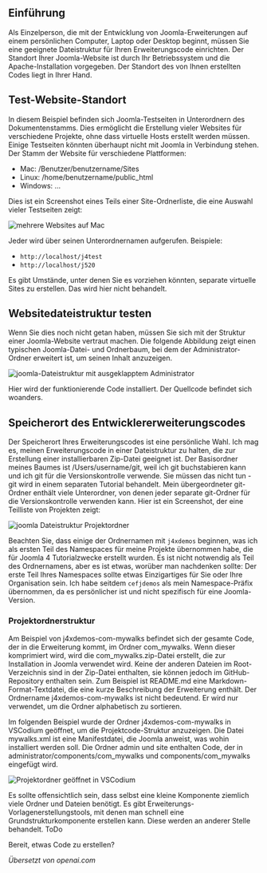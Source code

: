 <!-- Filename: J4.x:Developer:_File_Structure / Display title: Beispiel-Dateistruktur -->

## Einführung

Als Einzelperson, die mit der Entwicklung von Joomla-Erweiterungen auf einem persönlichen Computer, Laptop oder Desktop beginnt, müssen Sie eine geeignete Dateistruktur für Ihren Erweiterungscode einrichten. Der Standort Ihrer Joomla-Website ist durch Ihr Betriebssystem und die Apache-Installation vorgegeben. Der Standort des von Ihnen erstellten Codes liegt in Ihrer Hand.

## Test-Website-Standort

In diesem Beispiel befinden sich Joomla-Testseiten in Unterordnern des Dokumentenstamms. Dies ermöglicht die Erstellung vieler Websites für verschiedene Projekte, ohne dass virtuelle Hosts erstellt werden müssen. Einige Testseiten könnten überhaupt nicht mit Joomla in Verbindung stehen. Der Stamm der Website für verschiedene Plattformen:

- Mac: /Benutzer/benutzername/Sites
- Linux: /home/benutzername/public_html
- Windows: ...

Dies ist ein Screenshot eines Teils einer Site-Ordnerliste, die eine Auswahl vieler Testseiten zeigt:

![mehrere Websites auf Mac](../../../en/images/getting-started/developer-file-structure-mac-sites.png)

Jeder wird über seinen Unterordnernamen aufgerufen. Beispiele:

- `http://localhost/j4test`
- `http://localhost/j520`

Es gibt Umstände, unter denen Sie es vorziehen könnten, separate virtuelle Sites zu erstellen. Das wird hier nicht behandelt.

## Websitedateistruktur testen

Wenn Sie dies noch nicht getan haben, müssen Sie sich mit der Struktur einer Joomla-Website vertraut machen. Die folgende Abbildung zeigt einen typischen Joomla-Datei- und Ordnerbaum, bei dem der Administrator-Ordner erweitert ist, um seinen Inhalt anzuzeigen.

![joomla-Dateistruktur mit ausgeklapptem Administrator](../../../en/images/getting-started/developer-file-structure-mac-joomla.png)

Hier wird der funktionierende Code installiert. Der Quellcode befindet sich woanders.

## Speicherort des Entwicklererweiterungscodes

Der Speicherort Ihres Erweiterungscodes ist eine persönliche Wahl. Ich mag es, meinen Erweiterungscode in einer Dateistruktur zu halten, die zur Erstellung einer installierbaren Zip-Datei geeignet ist. Der Basisordner meines Baumes ist /Users/username/git, weil ich git buchstabieren kann und ich git für die Versionskontrolle verwende. Sie müssen das nicht tun - git wird in einem separaten Tutorial behandelt. Mein übergeordneter git-Ordner enthält viele Unterordner, von denen jeder separate git-Ordner für die Versionskontrolle verwenden kann. Hier ist ein Screenshot, der eine Teilliste von Projekten zeigt:

![joomla Dateistruktur Projektordner](../../../en/images/getting-started/developer-file-structure-mac-project-folders.png)

Beachten Sie, dass einige der Ordnernamen mit `j4xdemos` beginnen, was ich als ersten Teil des Namespaces für meine Projekte übernommen habe, die für Joomla 4 Tutorialzwecke erstellt wurden. Es ist nicht notwendig als Teil des Ordnernamens, aber es ist etwas, worüber man nachdenken sollte: Der erste Teil Ihres Namespaces sollte etwas Einzigartiges für Sie oder Ihre Organisation sein. Ich habe seitdem `cefjdemos` als mein Namespace-Präfix übernommen, da es persönlicher ist und nicht spezifisch für eine Joomla-Version.

### Projektordnerstruktur

Am Beispiel von j4xdemos-com-mywalks befindet sich der gesamte Code, der in die Erweiterung kommt, im Ordner com_mywalks. Wenn dieser komprimiert wird, wird die com_mywalks.zip-Datei erstellt, die zur Installation in Joomla verwendet wird. Keine der anderen Dateien im Root-Verzeichnis sind in der Zip-Datei enthalten, sie können jedoch im GitHub-Repository enthalten sein. Zum Beispiel ist README.md eine Markdown-Format-Textdatei, die eine kurze Beschreibung der Erweiterung enthält. Der Ordnername j4xdemos-com-mywalks ist nicht bedeutend. Er wird nur verwendet, um die Ordner alphabetisch zu sortieren.

Im folgenden Beispiel wurde der Ordner j4xdemos-com-mywalks in VSCodium geöffnet, um die Projektcode-Struktur anzuzeigen. Die Datei mywalks.xml ist eine Manifestdatei, die Joomla anweist, was wohin installiert werden soll. Die Ordner admin und site enthalten Code, der in administrator/components/com_mywalks und components/com_mywalks eingefügt wird.

![Projektordner geöffnet in VSCodium](../../../en/images/getting-started/developer-file-structure-mac-vscodium.png)

Es sollte offensichtlich sein, dass selbst eine kleine Komponente ziemlich viele Ordner und Dateien benötigt. Es gibt Erweiterungs-Vorlagenerstellungstools, mit denen man schnell eine Grundstrukturkomponente erstellen kann. Diese werden an anderer Stelle behandelt. ToDo

Bereit, etwas Code zu erstellen?

*Übersetzt von openai.com*

